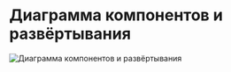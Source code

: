 # Диаграмма компонентов и развёртывания  

![Диаграмма компонентов и развёртывания](https://github.com/DanutaGagua/Personal-film-collection-manager/blob/master/Diagrams/Images/Deployment%20Diagram.png) 

